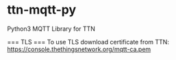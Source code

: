 # ttn-mqtt-py
Python3 MQTT Library for TTN

=== TLS ===
To use TLS download certificate from TTN: https://console.thethingsnetwork.org/mqtt-ca.pem
